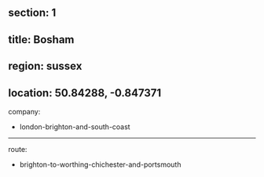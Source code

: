section: 1
----
title: Bosham
----
region: sussex
----
location: 50.84288, -0.847371
----
company:
- london-brighton-and-south-coast
----
route:
- brighton-to-worthing-chichester-and-portsmouth
